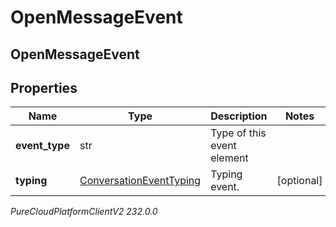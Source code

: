 # OpenMessageEvent

## OpenMessageEvent

## Properties

|Name | Type | Description | Notes|
|------------ | ------------- | ------------- | -------------|
| **event_type** | str | Type of this event element | |
| **typing** | [ConversationEventTyping](ConversationEventTyping) | Typing event. | [optional] |



_PureCloudPlatformClientV2 232.0.0_

